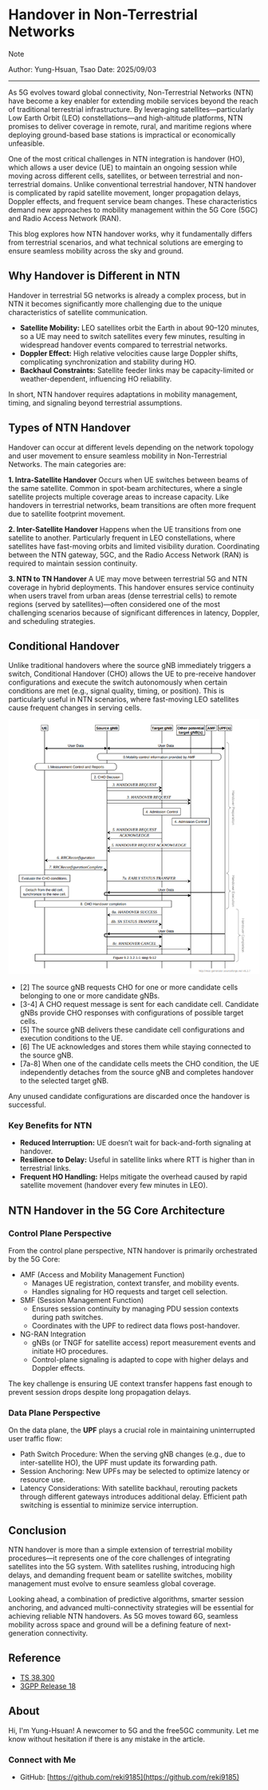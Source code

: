 # Handover in Non-Terrestrial Networks
>[!NOTE]
> Author: Yung-Hsuan, Tsao
> Date: 2025/09/03
---

As 5G evolves toward global connectivity, Non-Terrestrial Networks (NTN) have become a key enabler for extending mobile services beyond the reach of traditional terrestrial infrastructure. By leveraging satellites—particularly Low Earth Orbit (LEO) constellations—and high-altitude platforms, NTN promises to deliver coverage in remote, rural, and maritime regions where deploying ground-based base stations is impractical or economically unfeasible.

One of the most critical challenges in NTN integration is handover (HO), which allows a user device (UE) to maintain an ongoing session while moving across different cells, satellites, or between terrestrial and non-terrestrial domains. Unlike conventional terrestrial handover, NTN handover is complicated by rapid satellite movement, longer propagation delays, Doppler effects, and frequent service beam changes. These characteristics demand new approaches to mobility management within the 5G Core (5GC) and Radio Access Network (RAN).

This blog explores how NTN handover works, why it fundamentally differs from terrestrial scenarios, and what technical solutions are emerging to ensure seamless mobility across the sky and ground.

## Why Handover is Different in NTN

Handover in terrestrial 5G networks is already a complex process, but in NTN it becomes significantly more challenging due to the unique characteristics of satellite communication.

- **Satellite Mobility:** LEO satellites orbit the Earth in about 90–120 minutes, so a UE may need to switch satellites every few minutes, resulting in widespread handover events compared to terrestrial networks.
- **Doppler Effect:** High relative velocities cause large Doppler shifts, complicating synchronization and stability during HO.
- **Backhaul Constraints:** Satellite feeder links may be capacity-limited or weather-dependent, influencing HO reliability.

In short, NTN handover requires adaptations in mobility management, timing, and signaling beyond terrestrial assumptions.

## Types of NTN Handover

Handover can occur at different levels depending on the network topology and user movement to ensure seamless mobility in Non-Terrestrial Networks. The main categories are:

**1. Intra-Satellite Handover**
Occurs when UE switches between beams of the same satellite. Common in spot-beam architectures, where a single satellite projects multiple coverage areas to increase capacity. Like handovers in terrestrial networks, beam transitions are often more frequent due to satellite footprint movement.

**2. Inter-Satellite Handover**
Happens when the UE transitions from one satellite to another. Particularly frequent in LEO constellations, where satellites have fast-moving orbits and limited visibility duration. Coordinating between the NTN gateway, 5GC, and the Radio Access Network (RAN) is required to maintain session continuity.

**3. NTN to TN Handover**
A UE may move between terrestrial 5G and NTN coverage in hybrid deployments. This handover ensures service continuity when users travel from urban areas (dense terrestrial cells) to remote regions (served by satellites)—often considered one of the most challenging scenarios because of significant differences in latency, Doppler, and scheduling strategies.

## Conditional Handover

Unlike traditional handovers where the source gNB immediately triggers a switch, Conditional Handover (CHO) allows the UE to pre-receive handover configurations and execute the switch autonomously when certain conditions are met (e.g., signal quality, timing, or position). This is particularly useful in NTN scenarios, where fast-moving LEO satellites cause frequent changes in serving cells.

![cho](./cho_flow.png)

- [2] The source gNB requests CHO for one or more candidate cells belonging to one or more candidate gNBs.
- [3-4] A CHO request message is sent for each candidate cell. Candidate gNBs provide CHO responses with configurations of possible target cells.
- [5] The source gNB delivers these candidate cell configurations and execution conditions to the UE.
- [6] The UE acknowledges and stores them while staying connected to the source gNB.
- [7a-8] When one of the candidate cells meets the CHO condition, the UE independently detaches from the source gNB and completes handover to the selected target gNB.

Any unused candidate configurations are discarded once the handover is successful.

### Key Benefits for NTN

- **Reduced Interruption:** UE doesn’t wait for back-and-forth signaling at handover.
- **Resilience to Delay:** Useful in satellite links where RTT is higher than in terrestrial links.
- **Frequent HO Handling:** Helps mitigate the overhead caused by rapid satellite movement (handover every few minutes in LEO).

## NTN Handover in the 5G Core Architecture

### Control Plane Perspective

From the control plane perspective, NTN handover is primarily orchestrated by the 5G Core:

- AMF (Access and Mobility Management Function)
    - Manages UE registration, context transfer, and mobility events.
    - Handles signaling for HO requests and target cell selection.
- SMF (Session Management Function)
    - Ensures session continuity by managing PDU session contexts during path switches.
    - Coordinates with the UPF to redirect data flows post-handover.
- NG-RAN Integration
    - gNBs (or TNGF for satellite access) report measurement events and initiate HO procedures.
    - Control-plane signaling is adapted to cope with higher delays and Doppler effects.

The key challenge is ensuring UE context transfer happens fast enough to prevent session drops despite long propagation delays.

### Data Plane Perspective

On the data plane, the **UPF** plays a crucial role in maintaining uninterrupted user traffic flow:

- Path Switch Procedure: When the serving gNB changes (e.g., due to inter-satellite HO), the UPF must update its forwarding path.
- Session Anchoring: New UPFs may be selected to optimize latency or resource use.
- Latency Considerations: With satellite backhaul, rerouting packets through different gateways introduces additional delay. Efficient path switching is essential to minimize service interruption.

## Conclusion

NTN handover is more than a simple extension of terrestrial mobility procedures—it represents one of the core challenges of integrating satellites into the 5G system. With satellites rushing, introducing high delays, and demanding frequent beam or satellite switches, mobility management must evolve to ensure seamless global coverage.

Looking ahead, a combination of predictive algorithms, smarter session anchoring, and advanced multi-connectivity strategies will be essential for achieving reliable NTN handovers. As 5G moves toward 6G, seamless mobility across space and ground will be a defining feature of next-generation connectivity.

## Reference

- [TS 38.300](https://www.etsi.org/deliver/etsi_ts/138300_138399/138300/18.01.00_60/ts_138300v180100p.pdf)
- [3GPP Release 18](https://www.3gpp.org/specifications-technologies/releases/release-18)


## About
Hi, I'm Yung-Hsuan! A newcomer to 5G and the free5GC community. Let me know without hesitation if there is any mistake in the article.

### Connect with Me

- GitHub: [https://github.com/reki9185](https://github.com/reki9185)